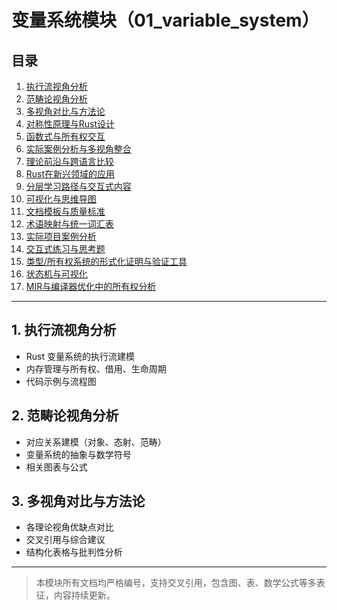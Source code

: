 # 变量系统模块（01_variable_system）

## 目录

1. [执行流视角分析](01_execution_flow.md)
2. [范畴论视角分析](02_category_theory.md)
3. [多视角对比与方法论](03_comparative_analysis.md)
4. [对称性原理与Rust设计](04_symmetry_principle.md)
5. [函数式与所有权交互](05_function_ownership_interaction.md)
6. [实际案例分析与多视角整合](06_case_studies.md)
7. [理论前沿与跨语言比较](07_theory_frontier_comparison.md)
8. [Rust在新兴领域的应用](08_rust_in_new_domains.md)
9. [分层学习路径与交互式内容](09_learning_path_and_interactive.md)
10. [可视化与思维导图](10_visualization_and_mindmap.md)
11. [文档模板与质量标准](11_template_and_quality_standard.md)
12. [术语映射与统一词汇表](12_concept_mapping_and_glossary.md)
13. [实际项目案例分析](13_project_case_analysis.md)
14. [交互式练习与思考题](14_interactive_exercises.md)
15. [类型/所有权系统的形式化证明与验证工具](15_formal_proof_and_verification.md)
16. [状态机与可视化](16_state_machine_and_visualization.md)
17. [MIR与编译器优化中的所有权分析](17_compiler_ir_and_optimization.md)

---

## 1. 执行流视角分析

- Rust 变量系统的执行流建模
- 内存管理与所有权、借用、生命周期
- 代码示例与流程图

## 2. 范畴论视角分析

- 对应关系建模（对象、态射、范畴）
- 变量系统的抽象与数学符号
- 相关图表与公式

## 3. 多视角对比与方法论

- 各理论视角优缺点对比
- 交叉引用与综合建议
- 结构化表格与批判性分析

---

> 本模块所有文档均严格编号，支持交叉引用，包含图、表、数学公式等多表征，内容持续更新。
